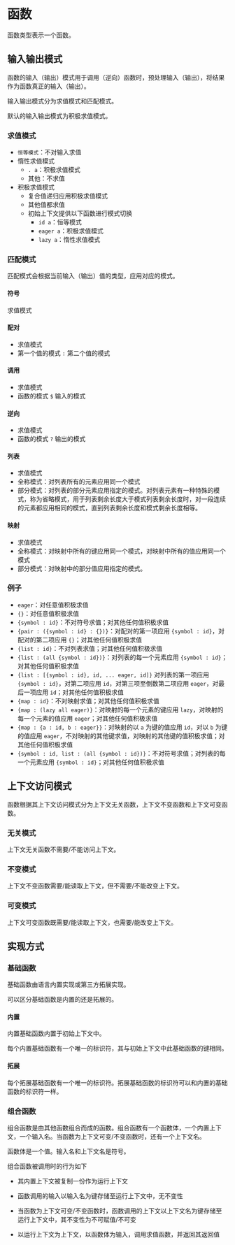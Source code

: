 # 函数

函数类型表示一个函数。

## 输入输出模式

函数的输入（输出）模式用于调用（逆向）函数时，预处理输入（输出），将结果作为函数真正的输入（输出）。

输入输出模式分为求值模式和匹配模式。

默认的输入输出模式为积极求值模式。

### 求值模式

- `恒等模式`：不对输入求值
- 惰性求值模式
  - `. a`：积极求值模式
  - 其他：不求值
- 积极求值模式
  - 复合值递归应用积极求值模式
  - 其他值都求值
  - 初始上下文提供以下函数进行模式切换
    - `id a`：恒等模式
    - `eager a`：积极求值模式
    - `lazy a`：惰性求值模式

### 匹配模式

匹配模式会根据当前输入（输出）值的类型，应用对应的模式。

#### 符号

求值模式

#### 配对

- 求值模式
- 第一个值的模式 `:` 第二个值的模式

#### 调用

- 求值模式
- 函数的模式 `$` 输入的模式

#### 逆向

- 求值模式
- 函数的模式 `?` 输出的模式

#### 列表

- 求值模式
- 全称模式：对列表所有的元素应用同一个模式
- 部分模式：对列表的部分元素应用指定的模式。对列表元素有一种特殊的模式，称为省略模式，用于列表剩余长度大于模式列表剩余长度时，对一段连续的元素都应用相同的模式，直到列表剩余长度和模式剩余长度相等。

#### 映射

- 求值模式
- 全称模式：对映射中所有的键应用同一个模式，对映射中所有的值应用同一个模式
- 部分模式：对映射中的部分值应用指定的模式。

### 例子

- `eager`：对任意值积极求值
- `{}`：对任意值积极求值
- `{symbol : id}`：不对符号求值；对其他任何值积极求值
- `{pair : ({symbol : id} : {})}`：对配对的第一项应用 `{symbol : id}`，对配对的第二项应用 `{}`；对其他任何值积极求值
- `{list : id}`：不对列表求值；对其他任何值积极求值
- `{list : (all {symbol : id})}`：对列表的每一个元素应用 `{symbol : id}`；对其他任何值积极求值
- `{list : [{symbol : id}, id, ... eager, id]}` 对列表的第一项应用 `{symbol : id}`，对第二项应用 `id`，对第三项至倒数第二项应用 `eager`，对最后一项应用 `id`；对其他任何值积极求值
- `{map : id}`：不对映射求值；对其他任何值积极求值
- `{map : (lazy all eager)}`：对映射的每一个元素的键应用 `lazy`，对映射的每一个元素的值应用 `eager`；对其他任何值积极求值
- `{map : {a : id, b : eager}}`：对映射的以 `a` 为键的值应用 `id`，对以 `b` 为键的值应用 `eager`，不对映射的其他键求值，对映射的其他键的值积极求值；对其他任何值积极求值
- `{symbol : id, list : (all {symbol : id})}`：不对符号求值；对列表的每一个元素应用 `{symbol : id}`；对其他任何值积极求值

## 上下文访问模式

函数根据其上下文访问模式分为上下文无关函数，上下文不变函数和上下文可变函数。

### 无关模式

上下文无关函数不需要/不能访问上下文。

### 不变模式

上下文不变函数需要/能读取上下文，但不需要/不能改变上下文。

### 可变模式

上下文可变函数既需要/能读取上下文，也需要/能改变上下文。

## 实现方式

### 基础函数

基础函数由语言内置实现或第三方拓展实现。

可以区分基础函数是内置的还是拓展的。

#### 内置

内置基础函数内置于初始上下文中。

每个内置基础函数有一个唯一的标识符，其与初始上下文中此基础函数的键相同。

#### 拓展

每个拓展基础函数有一个唯一的标识符。拓展基础函数的标识符可以和内置的基础函数的标识符一样。

### 组合函数

组合函数是由其他函数组合而成的函数。组合函数有一个函数体，一个内置上下文，一个输入名。当函数为上下文可变/不变函数时，还有一个上下文名。

函数体是一个值。输入名和上下文名是符号。

组合函数被调用时的行为如下

- 其内置上下文被复制一份作为运行上下文

- 函数调用的输入以输入名为键存储至运行上下文中，无不变性

- 当函数为上下文可变/不变函数时，函数调用的上下文以上下文名为键存储至运行上下文中，其不变性为不可赋值/不可变

- 以运行上下文为上下文，以函数体为输入，调用求值函数，并返回其返回值
